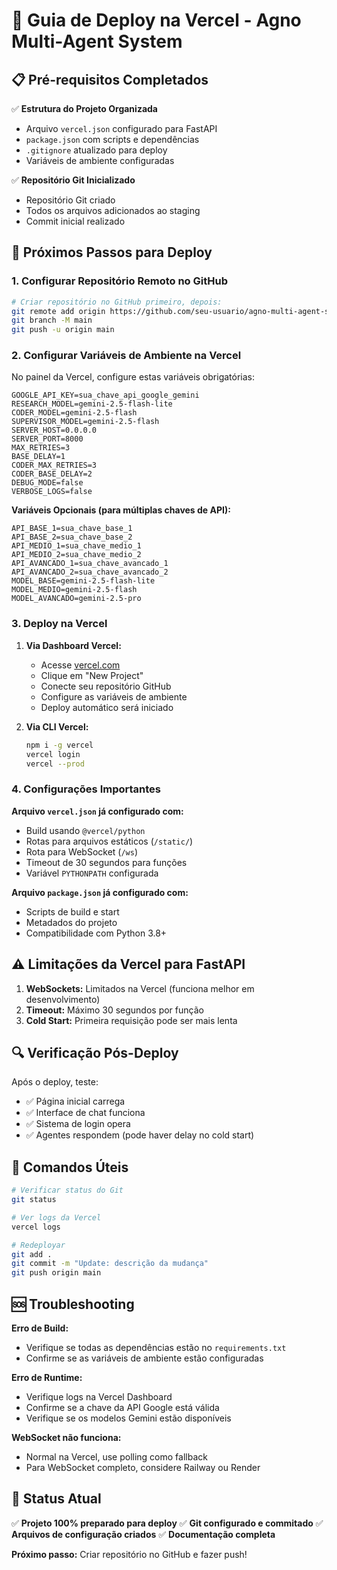 # 🚀 Guia de Deploy na Vercel - Agno Multi-Agent System

## 📋 Pré-requisitos Completados

✅ **Estrutura do Projeto Organizada**
- Arquivo `vercel.json` configurado para FastAPI
- `package.json` com scripts e dependências
- `.gitignore` atualizado para deploy
- Variáveis de ambiente configuradas

✅ **Repositório Git Inicializado**
- Repositório Git criado
- Todos os arquivos adicionados ao staging
- Commit inicial realizado

## 🔧 Próximos Passos para Deploy

### 1. Configurar Repositório Remoto no GitHub

```bash
# Criar repositório no GitHub primeiro, depois:
git remote add origin https://github.com/seu-usuario/agno-multi-agent-system.git
git branch -M main
git push -u origin main
```

### 2. Configurar Variáveis de Ambiente na Vercel

No painel da Vercel, configure estas variáveis obrigatórias:

```
GOOGLE_API_KEY=sua_chave_api_google_gemini
RESEARCH_MODEL=gemini-2.5-flash-lite
CODER_MODEL=gemini-2.5-flash
SUPERVISOR_MODEL=gemini-2.5-flash
SERVER_HOST=0.0.0.0
SERVER_PORT=8000
MAX_RETRIES=3
BASE_DELAY=1
CODER_MAX_RETRIES=3
CODER_BASE_DELAY=2
DEBUG_MODE=false
VERBOSE_LOGS=false
```

**Variáveis Opcionais (para múltiplas chaves de API):**
```
API_BASE_1=sua_chave_base_1
API_BASE_2=sua_chave_base_2
API_MEDIO_1=sua_chave_medio_1
API_MEDIO_2=sua_chave_medio_2
API_AVANCADO_1=sua_chave_avancado_1
API_AVANCADO_2=sua_chave_avancado_2
MODEL_BASE=gemini-2.5-flash-lite
MODEL_MEDIO=gemini-2.5-flash
MODEL_AVANCADO=gemini-2.5-pro
```

### 3. Deploy na Vercel

1. **Via Dashboard Vercel:**
   - Acesse [vercel.com](https://vercel.com)
   - Clique em "New Project"
   - Conecte seu repositório GitHub
   - Configure as variáveis de ambiente
   - Deploy automático será iniciado

2. **Via CLI Vercel:**
   ```bash
   npm i -g vercel
   vercel login
   vercel --prod
   ```

### 4. Configurações Importantes

**Arquivo `vercel.json` já configurado com:**
- Build usando `@vercel/python`
- Rotas para arquivos estáticos (`/static/`)
- Rota para WebSocket (`/ws`)
- Timeout de 30 segundos para funções
- Variável `PYTHONPATH` configurada

**Arquivo `package.json` já configurado com:**
- Scripts de build e start
- Metadados do projeto
- Compatibilidade com Python 3.8+

## ⚠️ Limitações da Vercel para FastAPI

1. **WebSockets:** Limitados na Vercel (funciona melhor em desenvolvimento)
2. **Timeout:** Máximo 30 segundos por função
3. **Cold Start:** Primeira requisição pode ser mais lenta

## 🔍 Verificação Pós-Deploy

Após o deploy, teste:
- ✅ Página inicial carrega
- ✅ Interface de chat funciona
- ✅ Sistema de login opera
- ✅ Agentes respondem (pode haver delay no cold start)

## 📝 Comandos Úteis

```bash
# Verificar status do Git
git status

# Ver logs da Vercel
vercel logs

# Redeployar
git add .
git commit -m "Update: descrição da mudança"
git push origin main
```

## 🆘 Troubleshooting

**Erro de Build:**
- Verifique se todas as dependências estão no `requirements.txt`
- Confirme se as variáveis de ambiente estão configuradas

**Erro de Runtime:**
- Verifique logs na Vercel Dashboard
- Confirme se a chave da API Google está válida
- Verifique se os modelos Gemini estão disponíveis

**WebSocket não funciona:**
- Normal na Vercel, use polling como fallback
- Para WebSocket completo, considere Railway ou Render

## 🎯 Status Atual

✅ **Projeto 100% preparado para deploy**
✅ **Git configurado e commitado**
✅ **Arquivos de configuração criados**
✅ **Documentação completa**

**Próximo passo:** Criar repositório no GitHub e fazer push!